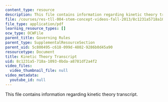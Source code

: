 ```yaml
---
content_type: resource
description: This file contains information regarding kinetic theory transcript.
file: /courses/res-tll-004-stem-concept-videos-fall-2013/8c1231a5718a10930bdaa8781df2a4f2_MITRES_TLL-004F13_KineTheo.pdf
file_type: application/pdf
learning_resource_types: []
ocw_type: OCWFile
parent_title: Governing Rules
parent_type: SupplementalResourceSection
parent_uid: 5c800495-c618-099d-4802-9286b0d45a90
resourcetype: Document
title: Kinetic Theory Transcript
uid: 8c1231a5-718a-1093-0bda-a8781df2a4f2
video_files:
  video_thumbnail_file: null
video_metadata:
  youtube_id: null
---
```

This file contains information regarding kinetic theory transcript.

